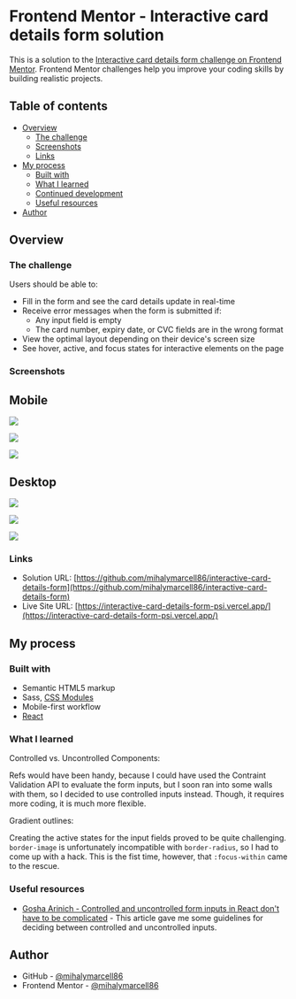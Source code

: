 # Frontend Mentor - Interactive card details form solution

This is a solution to the [Interactive card details form challenge on Frontend Mentor](https://www.frontendmentor.io/challenges/interactive-card-details-form-XpS8cKZDWw). Frontend Mentor challenges help you improve your coding skills by building realistic projects.

## Table of contents

- [Overview](#overview)
  - [The challenge](#the-challenge)
  - [Screenshots](#screenshots)
  - [Links](#links)
- [My process](#my-process)
  - [Built with](#built-with)
  - [What I learned](#what-i-learned)
  - [Continued development](#continued-development)
  - [Useful resources](#useful-resources)
- [Author](#author)

## Overview

### The challenge

Users should be able to:

- Fill in the form and see the card details update in real-time
- Receive error messages when the form is submitted if:
  - Any input field is empty
  - The card number, expiry date, or CVC fields are in the wrong format
- View the optimal layout depending on their device's screen size
- See hover, active, and focus states for interactive elements on the page

### Screenshots

## Mobile

![](.screenshots/screenshot-mobile.png)

![](.screenshots/screenshot-mobile-error.png)

![](.screenshots/screenshot-mobile-success.png)

## Desktop

![](.screenshots/screenshot-desktop.png)

![](.screenshots/screenshot-desktop-error.png)

![](.screenshots/screenshot-desktop-success.png)

### Links

- Solution URL: [https://github.com/mihalymarcell86/interactive-card-details-form](https://github.com/mihalymarcell86/interactive-card-details-form)
- Live Site URL: [https://interactive-card-details-form-psi.vercel.app/](https://interactive-card-details-form-psi.vercel.app/)

## My process

### Built with

- Semantic HTML5 markup
- Sass, [CSS Modules](https://github.com/css-modules/css-modules)
- Mobile-first workflow
- [React](https://reactjs.org/)

### What I learned

Controlled vs. Uncontrolled Components:

Refs would have been handy, because I could have used the Contraint Validation API to evaluate the form inputs, but I soon ran into some walls with them, so I decided to use controlled inputs instead. Though, it requires more coding, it is much more flexible.

Gradient outlines:

Creating the active states for the input fields proved to be quite challenging. `border-image` is unfortunately incompatible with `border-radius`, so I had to come up with a hack. This is the fist time, however, that `:focus-within` came to the rescue.

### Useful resources

- [Gosha Arinich - Controlled and uncontrolled form inputs in React don't have to be complicated](https://goshacmd.com/controlled-vs-uncontrolled-inputs-react/) - This article gave me some guidelines for deciding between controlled and uncontrolled inputs.

## Author

- GitHub - [@mihalymarcell86](https://github.com/mihalymarcell86)
- Frontend Mentor - [@mihalymarcell86](https://www.frontendmentor.io/profile/mihalymarcell86)
